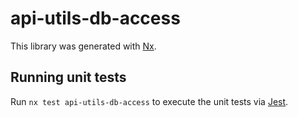 # api-utils-db-access

This library was generated with [Nx](https://nx.dev).

## Running unit tests

Run `nx test api-utils-db-access` to execute the unit tests via [Jest](https://jestjs.io).
